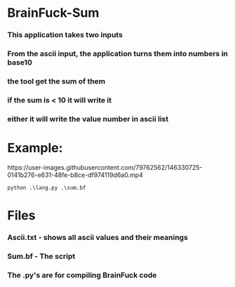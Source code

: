 # BrainFuck-Sum
<h3>This application takes two inputs</h1>
<h3>From the ascii input, the application turns them into numbers in base10</h1>
<h3>the tool get the sum of them</h1>
<h3>if the sum is < 10 it will write it</h1>
<h3>either it will write the value number in ascii list</h1>

<h1>Example:</h1>
https://user-images.githubusercontent.com/79762562/146330725-0141b276-e631-48fe-b8ce-df974119d6a0.mp4

```python .\lang.py .\sum.bf```
# Files
  <h3>Ascii.txt - shows all ascii values and their meanings</h3>
  <h3>Sum.bf - The script</h3>
  <h3>The .py's are for compiling BrainFuck code</h3>

